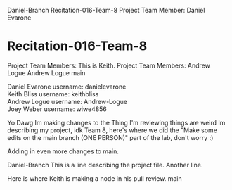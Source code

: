 Daniel-Branch
 Recitation-016-Team-8
Project Team Member:
Daniel Evarone

# Recitation-016-Team-8
Project Team Members:
This is Keith.
Project Team Members: Andrew Logue
Andrew Logue
main

Daniel Evarone  username: danielevarone <br/>
Keith Bliss     username: keithbliss <br/>
Andrew Logue    username: Andrew-Logue <br/>
Joey Weber      username: wiwe4856 <br/>

Yo Dawg Im making changes to the Thing I'm reviewing things are weird
Im describing my project, idk
Team 8, here's where we did the "Make some edits on the main branch (ONE PERSON)" part of the lab, don't worry :) 

Adding in even more changes to main.

Daniel-Branch
This is a line describing the project file.
Another line.

Here is where Keith is making a node in his pull review.
main
